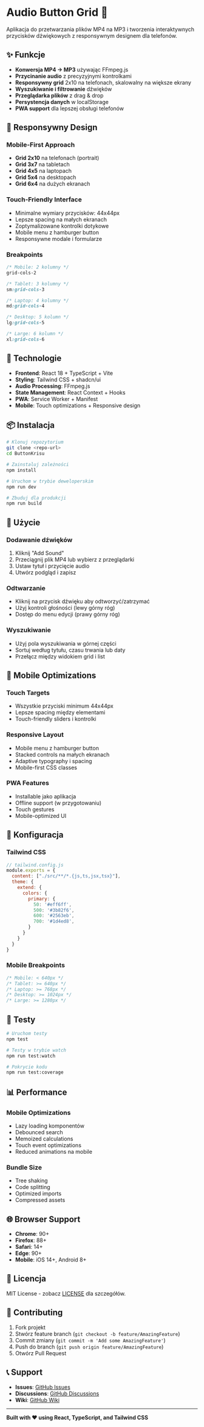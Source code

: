 # Audio Button Grid 🎵

Aplikacja do przetwarzania plików MP4 na MP3 i tworzenia interaktywnych przycisków dźwiękowych z responsywnym designem dla telefonów.

## ✨ Funkcje

- **Konwersja MP4 → MP3** używając FFmpeg.js
- **Przycinanie audio** z precyzyjnymi kontrolkami
- **Responsywny grid** 2x10 na telefonach, skalowalny na większe ekrany
- **Wyszukiwanie i filtrowanie** dźwięków
- **Przeglądarka plików** z drag & drop
- **Persystencja danych** w localStorage
- **PWA support** dla lepszej obsługi telefonów

## 📱 Responsywny Design

### Mobile-First Approach
- **Grid 2x10** na telefonach (portrait)
- **Grid 3x7** na tabletach
- **Grid 4x5** na laptopach  
- **Grid 5x4** na desktopach
- **Grid 6x4** na dużych ekranach

### Touch-Friendly Interface
- Minimalne wymiary przycisków: 44x44px
- Lepsze spacing na małych ekranach
- Zoptymalizowane kontrolki dotykowe
- Mobile menu z hamburger button
- Responsywne modale i formularze

### Breakpoints
```css
/* Mobile: 2 kolumny */
grid-cols-2

/* Tablet: 3 kolumny */  
sm:grid-cols-3

/* Laptop: 4 kolumny */
md:grid-cols-4

/* Desktop: 5 kolumn */
lg:grid-cols-5

/* Large: 6 kolumn */
xl:grid-cols-6
```

## 🚀 Technologie

- **Frontend**: React 18 + TypeScript + Vite
- **Styling**: Tailwind CSS + shadcn/ui
- **Audio Processing**: FFmpeg.js
- **State Management**: React Context + Hooks
- **PWA**: Service Worker + Manifest
- **Mobile**: Touch optimizations + Responsive design

## 📦 Instalacja

```bash
# Klonuj repozytorium
git clone <repo-url>
cd ButtonKrisu

# Zainstaluj zależności
npm install

# Uruchom w trybie deweloperskim
npm run dev

# Zbuduj dla produkcji
npm run build
```

## 🎯 Użycie

### Dodawanie dźwięków
1. Kliknij "Add Sound" 
2. Przeciągnij plik MP4 lub wybierz z przeglądarki
3. Ustaw tytuł i przycięcie audio
4. Utwórz podgląd i zapisz

### Odtwarzanie
- Kliknij na przycisk dźwięku aby odtworzyć/zatrzymać
- Użyj kontroli głośności (lewy górny róg)
- Dostęp do menu edycji (prawy górny róg)

### Wyszukiwanie
- Użyj pola wyszukiwania w górnej części
- Sortuj według tytułu, czasu trwania lub daty
- Przełącz między widokiem grid i list

## 📱 Mobile Optimizations

### Touch Targets
- Wszystkie przyciski minimum 44x44px
- Lepsze spacing między elementami
- Touch-friendly sliders i kontrolki

### Responsive Layout
- Mobile menu z hamburger button
- Stacked controls na małych ekranach
- Adaptive typography i spacing
- Mobile-first CSS classes

### PWA Features
- Installable jako aplikacja
- Offline support (w przygotowaniu)
- Touch gestures
- Mobile-optimized UI

## 🔧 Konfiguracja

### Tailwind CSS
```javascript
// tailwind.config.js
module.exports = {
  content: ["./src/**/*.{js,ts,jsx,tsx}"],
  theme: {
    extend: {
      colors: {
        primary: {
          50: '#eff6ff',
          500: '#3b82f6',
          600: '#2563eb',
          700: '#1d4ed8',
        }
      }
    }
  }
}
```

### Mobile Breakpoints
```css
/* Mobile: < 640px */
/* Tablet: >= 640px */
/* Laptop: >= 768px */
/* Desktop: >= 1024px */
/* Large: >= 1280px */
```

## 🧪 Testy

```bash
# Uruchom testy
npm test

# Testy w trybie watch
npm run test:watch

# Pokrycie kodu
npm run test:coverage
```

## 📊 Performance

### Mobile Optimizations
- Lazy loading komponentów
- Debounced search
- Memoized calculations
- Touch event optimizations
- Reduced animations na mobile

### Bundle Size
- Tree shaking
- Code splitting
- Optimized imports
- Compressed assets

## 🌐 Browser Support

- **Chrome**: 90+
- **Firefox**: 88+
- **Safari**: 14+
- **Edge**: 90+
- **Mobile**: iOS 14+, Android 8+

## 📝 Licencja

MIT License - zobacz [LICENSE](LICENSE) dla szczegółów.

## 🤝 Contributing

1. Fork projekt
2. Stwórz feature branch (`git checkout -b feature/AmazingFeature`)
3. Commit zmiany (`git commit -m 'Add some AmazingFeature'`)
4. Push do branch (`git push origin feature/AmazingFeature`)
5. Otwórz Pull Request

## 📞 Support

- **Issues**: [GitHub Issues](https://github.com/username/ButtonKrisu/issues)
- **Discussions**: [GitHub Discussions](https://github.com/username/ButtonKrisu/discussions)
- **Wiki**: [GitHub Wiki](https://github.com/username/ButtonKrisu/wiki)

---

**Built with ❤️ using React, TypeScript, and Tailwind CSS**
